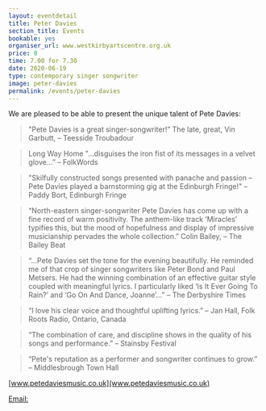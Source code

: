 ```yaml
---
layout: eventdetail
title: Peter Davies
section_title: Events
bookable: yes
organiser_url: www.westkirbyartscentre.org.uk
price: 8
time: 7.00 for 7.30
date: 2020-06-19
type: contemporary singer songwriter
image: peter-davies
permalink: /events/peter-davies
---
```


We are pleased to be able to present the unique talent of Pete Davies:

> "Pete Davies is a great singer-songwriter!” The late, great, Vin Garbutt, – Teesside Troubadour

> Long Way Home "…disguises the iron fist of its messages in a velvet glove…” – FolkWords

> "Skilfully constructed songs presented with panache and passion – Pete Davies played a barnstorming gig at the Edinburgh Fringe!" – Paddy Bort, Edinburgh Fringe

> “North-eastern singer-songwriter Pete Davies has come up with a fine record of warm positivity. The anthem-like track ‘Miracles’ typifies this, but the mood of hopefulness and display of impressive musicianship pervades the whole collection.” Colin Bailey, – The Bailey Beat

>“…Pete Davies set the tone for the evening beautifully. He reminded me of that crop of singer songwriters like Peter Bond and Paul Metsers. He had the winning combination of an effective guitar style coupled with meaningful lyrics. I particularly liked ‘Is It Ever Going To Rain?’ and ‘Go On And Dance, Joanne’…” – The Derbyshire Times

> “I love his clear voice and thoughtful uplifting lyrics.” – Jan Hall, Folk Roots Radio, Ontario, Canada

> “The combination of care, and discipline shows in the quality of his songs and performance.” – Stainsby Festival

> “Pete's reputation as a performer and songwriter continues to grow.” – Middlesbrough Town Hall


[www.petedaviesmusic.co.uk](www.petedaviesmusic.co.uk)

[Email: ](mailto:pete@petedaviesmusic.co.uk)
